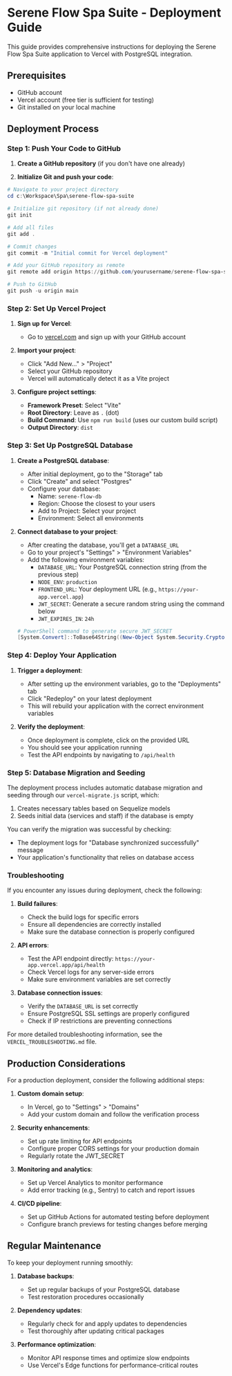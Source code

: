# Serene Flow Spa Suite - Deployment Guide

This guide provides comprehensive instructions for deploying the Serene Flow Spa Suite application to Vercel with PostgreSQL integration.

## Prerequisites

- GitHub account
- Vercel account (free tier is sufficient for testing)
- Git installed on your local machine

## Deployment Process

### Step 1: Push Your Code to GitHub

1. **Create a GitHub repository** (if you don't have one already)

2. **Initialize Git and push your code**:

```powershell
# Navigate to your project directory
cd c:\Workspace\Spa\serene-flow-spa-suite

# Initialize git repository (if not already done)
git init

# Add all files
git add .

# Commit changes
git commit -m "Initial commit for Vercel deployment"

# Add your GitHub repository as remote
git remote add origin https://github.com/yourusername/serene-flow-spa-suite.git

# Push to GitHub
git push -u origin main
```

### Step 2: Set Up Vercel Project

1. **Sign up for Vercel**:
   - Go to [vercel.com](https://vercel.com) and sign up with your GitHub account

2. **Import your project**:
   - Click "Add New..." > "Project"
   - Select your GitHub repository
   - Vercel will automatically detect it as a Vite project

3. **Configure project settings**:
   - **Framework Preset**: Select "Vite"
   - **Root Directory**: Leave as `.` (dot)
   - **Build Command**: Use `npm run build` (uses our custom build script)
   - **Output Directory**: `dist`

### Step 3: Set Up PostgreSQL Database

1. **Create a PostgreSQL database**:
   - After initial deployment, go to the "Storage" tab
   - Click "Create" and select "Postgres"
   - Configure your database:
     - Name: `serene-flow-db`
     - Region: Choose the closest to your users
     - Add to Project: Select your project
     - Environment: Select all environments

2. **Connect database to your project**:
   - After creating the database, you'll get a `DATABASE_URL`
   - Go to your project's "Settings" > "Environment Variables"
   - Add the following environment variables:
     - `DATABASE_URL`: Your PostgreSQL connection string (from the previous step)
     - `NODE_ENV`: `production`
     - `FRONTEND_URL`: Your deployment URL (e.g., `https://your-app.vercel.app`)
     - `JWT_SECRET`: Generate a secure random string using the command below
     - `JWT_EXPIRES_IN`: `24h`

   ```powershell
   # PowerShell command to generate secure JWT_SECRET
   [System.Convert]::ToBase64String((New-Object System.Security.Cryptography.RNGCryptoServiceProvider).GetBytes(32))
   ```

### Step 4: Deploy Your Application

1. **Trigger a deployment**:
   - After setting up the environment variables, go to the "Deployments" tab
   - Click "Redeploy" on your latest deployment
   - This will rebuild your application with the correct environment variables

2. **Verify the deployment**:
   - Once deployment is complete, click on the provided URL
   - You should see your application running
   - Test the API endpoints by navigating to `/api/health`

### Step 5: Database Migration and Seeding

The deployment process includes automatic database migration and seeding through our `vercel-migrate.js` script, which:

1. Creates necessary tables based on Sequelize models
2. Seeds initial data (services and staff) if the database is empty

You can verify the migration was successful by checking:
- The deployment logs for "Database synchronized successfully" message
- Your application's functionality that relies on database access

### Troubleshooting

If you encounter any issues during deployment, check the following:

1. **Build failures**:
   - Check the build logs for specific errors
   - Ensure all dependencies are correctly installed
   - Make sure the database connection is properly configured

2. **API errors**:
   - Test the API endpoint directly: `https://your-app.vercel.app/api/health`
   - Check Vercel logs for any server-side errors
   - Make sure environment variables are set correctly

3. **Database connection issues**:
   - Verify the `DATABASE_URL` is set correctly
   - Ensure PostgreSQL SSL settings are properly configured
   - Check if IP restrictions are preventing connections

For more detailed troubleshooting information, see the `VERCEL_TROUBLESHOOTING.md` file.

## Production Considerations

For a production deployment, consider the following additional steps:

1. **Custom domain setup**:
   - In Vercel, go to "Settings" > "Domains"
   - Add your custom domain and follow the verification process

2. **Security enhancements**:
   - Set up rate limiting for API endpoints
   - Configure proper CORS settings for your production domain
   - Regularly rotate the JWT_SECRET

3. **Monitoring and analytics**:
   - Set up Vercel Analytics to monitor performance
   - Add error tracking (e.g., Sentry) to catch and report issues

4. **CI/CD pipeline**:
   - Set up GitHub Actions for automated testing before deployment
   - Configure branch previews for testing changes before merging

## Regular Maintenance

To keep your deployment running smoothly:

1. **Database backups**:
   - Set up regular backups of your PostgreSQL database
   - Test restoration procedures occasionally

2. **Dependency updates**:
   - Regularly check for and apply updates to dependencies
   - Test thoroughly after updating critical packages

3. **Performance optimization**:
   - Monitor API response times and optimize slow endpoints
   - Use Vercel's Edge functions for performance-critical routes
